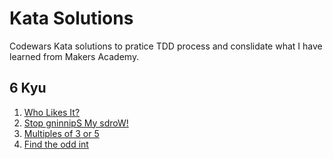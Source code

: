 # Kata Solutions

Codewars Kata solutions to pratice TDD process and conslidate what I have learned from Makers Academy.

## 6 Kyu

1. [Who Likes It?](6kyu_JS/whoLikesIt)
2. [Stop gninnipS My sdroW!](6kyu_JS/Stop_gninnipS_My_sdroW)
3. [Multiples of 3 or 5](6kyu_JS/Multiples_of_3_or_5)
4. [Find the odd int](6kyu_JS/Find_the_odd_int)
